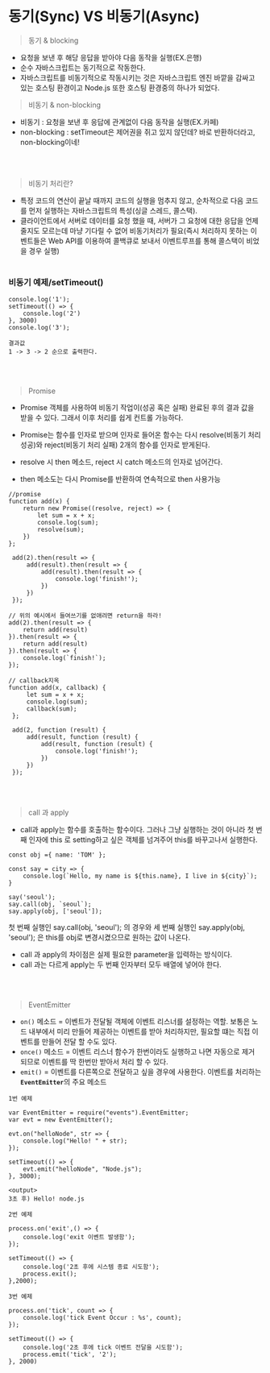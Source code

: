 # 동기(Sync) VS 비동기(Async)

> 동기 & blocking

- 요청을 보낸 후 해당 응답을 받아야 다음 동작을 실행(EX.은행)
- 순수 자바스크립트는 동기적으로 작동한다.
- 자바스크립트를 비동기적으로 작동시키는 것은 자바스크립트 엔진 바깥을 감싸고 있는 호스팅 환경이고 Node.js 또한 호스팅 환경중의 하나가 되었다.

> 비동기 & non-blocking

- 비동기 : 요청을 보낸 후 응답에 관계없이 다음 동작을 실행(EX.카페)
- non-blocking : setTimeout은 제어권을 쥐고 있지 않던데? 바로 반환하더라고, non-blocking이네!

<br></br>

> 비동기 처리란?

- 특정 코드의 연산이 끝날 때까지 코드의 실행을 멈추지 않고, 순차적으로 다음 코드를 먼저 실행하는 자바스크립트의 특성(싱글 스레드, 콜스택).
- 클라이언트에서 서버로 데이터를 요청 했을 때, 서버가 그 요청에 대한 응답을 언제 줄지도 모르는데 마냥 기다릴 수 없어 비동기처리가 필요(즉시 처리하지 못하는 이벤트들은 Web API를 이용하여 콜백큐로 보내서 이벤트루프를 통해 콜스택이 비었을 경우 실행)
  <br></br>

### 비동기 예제/setTimeout()

```
console.log('1');
setTimeout(() => {
    console.log('2')
}, 3000)
console.log('3');

결과값
1 -> 3 -> 2 순으로 출력한다.
```

<br></br>

> Promise

- Promise 객체를 사용하여 비동기 작업이(성공 혹은 실패) 완료된 후의 결과 값을 받을 수 있다. 그래서 이후 처리를 쉽게 컨트롤 가능하다.

- Promise는 함수를 인자로 받으며 인자로 들어온 함수는 다시 resolve(비동기 처리 성공)와 reject(비동기 처리 실패) 2개의 함수를 인자로 받게된다.
- resolve 시 then 메소드, reject 시 catch 메소드의 인자로 넘어간다.
- then 메소도는 다시 Promise를 반환하여 연속적으로 then 사용가능

```
//promise
function add(x) {
    return new Promise((resolve, reject) => {
        let sum = x + x;
        console.log(sum);
        resolve(sum);
    })
};

 add(2).then(result => {
     add(result).then(result => {
         add(result).then(result => {
             console.log('finish!');
         })
     })
 });

// 위의 예시에서 들여쓰기를 없애려면 return을 하라!
add(2).then(result => {
    return add(result)
}).then(result => {
    return add(result)
}).then(result => {
    console.log(`finish!`);
});
```

```
// callback지옥
function add(x, callback) {
     let sum = x + x;
     console.log(sum);
     callback(sum);
 };

 add(2, function (result) {
     add(result, function (result) {
         add(result, function (result) {
             console.log('finish!');
         })
     })
 });
```

<br></br>

> call 과 apply

- call과 apply는 함수를 호출하는 함수이다. 그러나 그냥 실행하는 것이 아니라 첫 번째 인자에 this 로 setting하고 싶은 객체를 넘겨주어 this를 바꾸고나서 실행한다.

```
const obj ={ name: 'TOM' };

const say = city => {
    console.log(`Hello, my name is ${this.name}, I live in ${city}`);
}

say('seoul');
say.call(obj, `seoul`);
say.apply(obj, ['seoul']);
```

첫 번째 실행인 say.call(obj, 'seoul'); 의 경우와 세 번째 실행인 say.apply(obj, 'seoul'); 은 this를 obj로 변경시켰으므로 원하는 값이 나온다.

- call 과 apply의 차이점은 실제 필요한 parameter을 입력하는 방식이다.
- call 과는 다르게 apply는 두 번째 인자부터 모두 배열에 넣어야 한다.

<br></br>

> EventEmitter

- <code>on()</code> 메소드 = 이벤트가 전달될 객체에 이벤트 리스너를 설정하는 역할. 보통은 노드 내부에서 미리 만들어 제공하는 이벤트를 받아 처리하지만, 필요할 떄는 직접 이벤트를 만들어 전달 할 수도 있다.
- <code>once()</code> 메소드 = 이벤트 리스너 함수가 한번이라도 실행하고 나면 자동으로 제거 되므로 이벤트를 딱 한번만 받아서 처리 할 수 있다.
- <code>emit()</code> = 이벤트를 다른쪽으로 전달하고 싶을 경우에 사용한다.
  이벤트를 처리하는 <strong><code>EventEmitter</code></strong>의 주요 메소드

```
1번 예제

var EventEmitter = require("events").EventEmitter;
var evt = new EventEmitter();

evt.on("helloNode", str => {
    console.log("Hello! " + str);
});

setTimeout(() => {
    evt.emit("helloNode", "Node.js");
}, 3000);

<output>
3초 후) Hello! node.js
```

```
2번 예제

process.on('exit',() => {
    console.log('exit 이벤트 발생함');
});

setTimeout(() => {
    console.log('2초 후에 시스템 종료 시도함');
    process.exit();
},2000);
```

```
3번 예제

process.on('tick', count => {
    console.log('tick Event Occur : %s', count);
});

setTimeout(() => {
    console.log('2초 후에 tick 이벤트 전달을 시도함');
    process.emit('tick', '2');
}, 2000)
```
